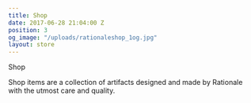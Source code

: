 ```yaml
---
title: Shop
date: 2017-06-28 21:04:00 Z
position: 3
og_image: "/uploads/rationaleshop_1og.jpg"
layout: store
---
```


Shop


Shop items are a collection of artifacts designed and made by Rationale with the utmost care and quality. 